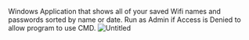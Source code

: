 Windows Application that shows all of your saved Wifi names and passwords sorted by name or date. Run as Admin if Access is Denied to allow program to use CMD.
![Untitled](https://user-images.githubusercontent.com/51033017/217544200-3673abf5-62e3-412b-9ade-2512382b6e1a.png)

